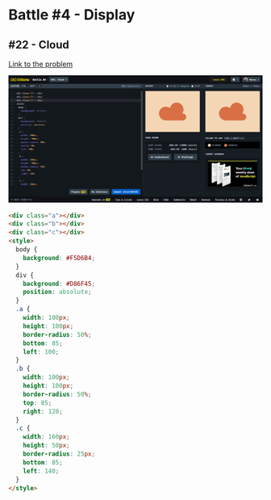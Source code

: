 # Battle #4 - Display

## #22 - Cloud

[Link to the problem](https://cssbattle.dev/play/22)

![result](./images/022_cloud.png)

```html
<div class="a"></div>
<div class="b"></div>
<div class="c"></div>
<style>
  body {
    background: #F5D6B4;
  }
  div {
    background: #D86F45;
    position: absolute;
  }
  .a {
    width: 100px;
    height: 100px;
    border-radius: 50%;
    bottom: 85;
    left: 100;
  }
  .b {
    width: 100px;
    height: 100px;
    border-radius: 50%;
    top: 85;
    right: 120;
  }
  .c {
    width: 160px;
    height: 50px;
    border-radius: 25px;
    bottom: 85;
    left: 140;
  }
</style>
```

